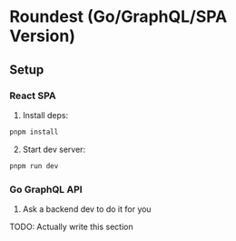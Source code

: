 # Roundest (Go/GraphQL/SPA Version)

## Setup

### React SPA

1. Install deps:

```bash
pnpm install
```

2. Start dev server:

```bash
pnpm run dev
```

### Go GraphQL API

1. Ask a backend dev to do it for you

TODO: Actually write this section
